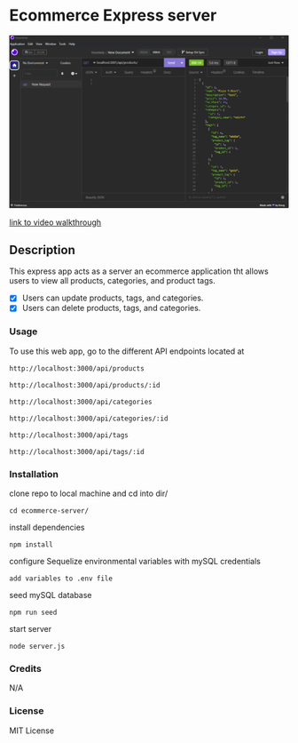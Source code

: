 # Ecommerce Express server

![Screenshot of Express app](./assets/ecommerce-server.png)

[link to video walkthrough](https://drive.google.com/file/d/1gykVwcML_393x6QeA7JQxo22TY8dwPQr/view)

## Description

This express app acts as a server an ecommerce application tht allows users to view all products, categories, and product tags.

- [x] Users can update products, tags, and categories.
- [x] Users can delete products, tags, and categories.

### Usage

To use this web app, go to the different API endpoints located at

```
http://localhost:3000/api/products
```

```
http://localhost:3000/api/products/:id
```

```
http://localhost:3000/api/categories
```

```
http://localhost:3000/api/categories/:id
```

```
http://localhost:3000/api/tags
```

```
http://localhost:3000/api/tags/:id
```

### Installation

clone repo to local machine and cd into dir/

```
cd ecommerce-server/
```

install dependencies

```
npm install
```

configure Sequelize environmental variables with mySQL credentials

```
add variables to .env file
```

seed mySQL database

```
npm run seed
```

start server

```
node server.js
```

### Credits

N/A

### License

MIT License
